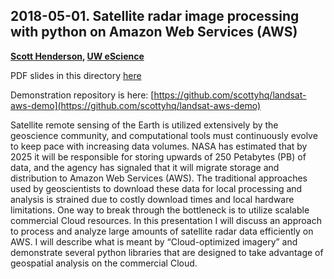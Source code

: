 ## 2018-05-01. Satellite radar image processing with python on Amazon Web Services (AWS)

**[Scott Henderson](http://scottyhq.github.io), [UW eScience](http://escience.washington.edu)**

PDF slides in this directory [here](./PythonGeosciences-Henderson.pdf)

Demonstration repository is here:
[https://github.com/scottyhq/landsat-aws-demo](https://github.com/scottyhq/landsat-aws-demo)

Satellite remote sensing of the Earth is utilized extensively by the geoscience community, and computational tools must continuously evolve to keep pace with increasing data volumes. NASA has estimated that by 2025 it will be responsible for storing upwards of 250 Petabytes (PB) of data, and the agency has signaled that it will migrate storage and distribution to Amazon Web Services (AWS). The traditional approaches used by geoscientists to download these data for local processing and analysis is strained due to costly download times and local hardware limitations. One way to break through the bottleneck is to utilize scalable commercial Cloud resources. In this presentation I will discuss an approach to process and analyze large amounts of satellite radar data efficiently on AWS. I will describe what is meant by “Cloud-optimized imagery” and demonstrate several python libraries that are designed to take advantage of geospatial analysis on the commercial Cloud.
